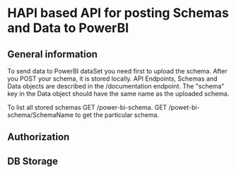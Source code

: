 # HAPI based API for posting Schemas and Data to PowerBI

## General information

To send data to PowerBI dataSet you need first to upload the schema.
After you POST your schema, it is stored locally.
API Endpoints, Schemas and Data objects are described in the /documentation endpoint.
The "schema" key in the Data object should have the same name as the uploaded schema. 

To list all stored schemas GET /power-bi-schema.
GET /powet-bi-schema/SchemaName to get the particular schema.

## Authorization

## DB Storage

